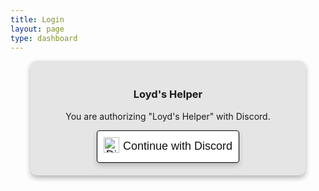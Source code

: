 ```yaml
---
title: Login
layout: page
type: dashboard
---
```

<div id="fullpage">
<style>
    .beta-box {
        position: absolute;
        top: calc(50% - 8px);
        left: calc(50% + 65px);
        transform: translateY(-50%);
        border: 2px solid black;
        border-radius: 5px;
        display: inline-flex;
        align-items: center;
        justify-content: center;
        vertical-align: super;
    }

    .dashboard-text {
        display: inline-block;
        vertical-align: middle;
        text-align: center;
    }

    .h3-container {
        position: relative;
    }
</style>
<style>
    hr.has-background-black {
        display: none;
    }

    h1.title {
        display: none;
    }

    button {
        background-color: #FFFFFF;
        color: #111111;
        padding: 10px;
        font-size: 18px;
        border: none;
        border-radius: 4px;
        cursor: pointer;
        transition: background-color 0.3s;
        box-shadow: 0 4px 8px rgba(0, 0, 0, 0.2);
        border: 0.5px solid black;
    }

    button img {
        width: auto;
        height: 25px;
        vertical-align: middle;
        margin-right: 1.2px;
        display: inline-block;
        padding-bottom: 5px;
    }

    .login-container {
        background-color: #E5E5E5;
        border-radius: 10px;
        box-shadow: 0 4px 8px rgba(0, 0, 0, 0.3);
        padding: 20px;
        text-align: center;
        max-width: 400px;
        width: 90%;
        margin: 0 auto;
    }
</style>

<body>

<div class="login-container">
    <h3 class="h3-container">
<span class="dashboard-text">Loyd's Helper</span>
    </h3>
    <p>You are authorizing "Loyd's Helper" with Discord.</p>
    <button onclick="redirectToDiscord()" class="discord-button"><img src="https://cdn.scyted.tv/website-assets/dashboard/discord-logo.png" alt="Discord" class="discord-icon" /> Continue with Discord</button>
</div>
<div id="error-message" style="color: red;"></div>

<script src="https://api.scyted.tv/wave-development/dashboard/page-loading-script.js"></script>
<script async src="https://www.googletagmanager.com/gtag/js?id=G-LF3ZTHGQHE"></script>
<script src="dashboard-script.js"></script>
<script src="error-script.js"></script>

</body>
</div>